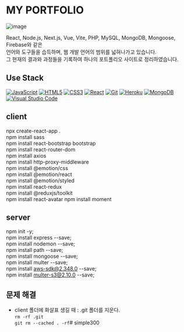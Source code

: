 # MY PORTFOLIO
![image](https://github.com/uUZINN/uzin-portfolio03/assets/89904583/861878b5-171e-4924-be9c-7016c36dba55)

React, Node.js, Next.js, Vue, Vite, PHP, MySQL, MongoDB, Mongoose, Firebase와 같은 <br>
언어와 도구들을 습득하며, 웹 개발 언어의 범위를 넓혀나가고 있습니다.<br>
그 현재의 결과와 과정들을 기록하여 하나의 포트폴리오 사이트로 정리하였습니다.

## Use Stack
<div>
  <a href="#"><img alt="JavaScript" src="https://img.shields.io/badge/JavaScript-F7DF1E?style=flat&logo=JavaScript&logoColor=white"></a>
  <a href="#"><img alt="HTML5" src="https://img.shields.io/badge/HTML5-E34F26?logo=HTML5&logoColor=white"></a>
  <a href="#"><img alt="CSS3" src="https://img.shields.io/badge/CSS3-1572B6?logo=CSS3&logoColor=white"></a>
  <a href="#"><img alt="React" src="https://img.shields.io/badge/React-61DAFB?logo=React&logoColor=white"></a>
  <a href="#"><img alt="Git" src="https://img.shields.io/badge/Git-F05032?logo=Git&logoColor=white"></a>
  <a href="#"><img alt="Heroku" src="https://img.shields.io/badge/Heroku-79589f?logo=Heroku&logoColor=white"></a>
  <a href="#"><img alt="MongoDB" src="https://img.shields.io/badge/MongoDB-00684A?logo=MongoDB&logoColor=white"></a>
  <a href="#"><img alt="Visual Studio Code" src="https://img.shields.io/badge/Visual Studio Code-007ACC?logo=Visual Studio Code&logoColor=white"></a>
</div>

## client
npx create-react-app .   
npm install sass   
npm install react-bootstrap bootstrap   
npm install react-router-dom   
npm install axios   
npm install http-proxy-middleware   
npm install @emotion/css    
npm install @emotion/react  
npm install @emotion/styled   
npm install react-redux   
npm install @reduxjs/toolkit   
npm install react-avatar
npm install moment

## server
npm init -y;   
npm install express --save;   
npm install nodemon --save;   
npm install path --save;   
npm install mongoose --save;   
npm install multer --save;      
npm install aws-sdk@2.348.0 --save;      
npm install multer-s3@2.10.0 --save;      

## 문제 해결
- client 폴더에 화살표 생길 때 : .git 폴더를 지운다.   
`rm -rf .git`   
`git rm --cached . -rf`# simple300   
